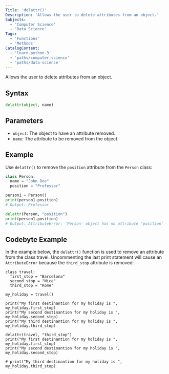 ```yaml
---
Title: 'delattr()'
Description: 'Allows the user to delete attributes from an object.'
Subjects:
  - 'Computer Science'
  - 'Data Science'
Tags:
  - 'Functions'
  - 'Methods'
CatalogContent:
  - 'learn-python-3'
  - 'paths/computer-science'
  - 'paths/data-science'
---
```


Allows the user to delete attributes from an object.

## Syntax

```py
delattr(object, name)
```

## Parameters

- `object`: The object to have an attribute removed.
- `name`: The attribute to be removed from the object.

## Example

Use `delattr()` to remove the `position` attribute from the `Person` class:

```py
class Person:
  name = "John Doe"
  position = "Professor"

person1 = Person()
print(person1.position)
# Output: Professor

delattr(Person, "position")
print(person1.position)
# Output: AttributeError: 'Person' object has no attribute 'position'
```


## Codebyte Example

In the example below, the `delattr()` function is used to remove an attribute from the class travel. Uncommenting the last print statement will cause an `AttributeError` because the `third_stop` attribute is removed:

```codebyte/python
class travel:
  first_stop = "Barcelona"
  second_stop = "Nice"
  third_stop = "Rome"

my_holiday = travel()

print("My first destinantion for my holiday is ", my_holiday.first_stop)
print("My second destinantion for my holiday is ", my_holiday.second_stop)
print("My third destinantion for my holiday is ", my_holiday.third_stop)

delattr(travel, "third_stop")
print("My first destinantion for my holiday is ", my_holiday.first_stop)
print("My second destinantion for my holiday is ", my_holiday.second_stop)

# print("My third destinantion for my holiday is ", my_holiday.third_stop)
```
